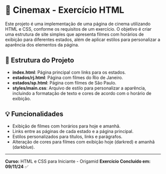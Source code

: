 # 🎥 Cinemax - Exercício HTML

Este projeto é uma implementação de uma página de cinema utilizando HTML e CSS, conforme os requisitos de um exercício. O objetivo é criar uma estrutura de site simples que apresenta filmes com horários de exibição para diferentes estados, além de aplicar estilos para personalizar a aparência dos elementos da página.

## 📂 Estrutura do Projeto

- **index.html**: Página principal com links para os estados.
- **estados/rj.html**: Página com filmes do Rio de Janeiro.
- **estados/sp.html**: Página com filmes de São Paulo.
- **styles/main.css**: Arquivo de estilo para personalizar a aparência, incluindo a formatação de texto e cores de acordo com o horário de exibição.

## 💡 Funcionalidades

- Exibição de filmes com horários para hoje e amanhã.
- Links entre as páginas de cada estado e a página principal.
- Estilos personalizados para títulos, links e parágrafos.
- Alteração de cores para filmes com exibição hoje (darkred) e amanhã (darkblue).

----

**Curso:** HTML e CSS para Iniciante - Origamid
**Exercício Concluído em: 09/11/24** ✅

